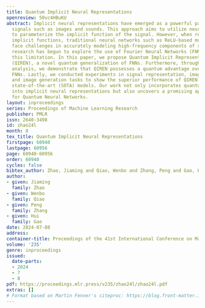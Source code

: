 ```yaml
---
title: Quantum Implicit Neural Representations
openreview: 50vc4HBuKU
abstract: Implicit neural representations have emerged as a powerful paradigm to represent
  signals such as images and sounds. This approach aims to utilize neural networks
  to parameterize the implicit function of the signal. However, when representing
  implicit functions, traditional neural networks such as ReLU-based multilayer perceptrons
  face challenges in accurately modeling high-frequency components of signals. Recent
  research has begun to explore the use of Fourier Neural Networks (FNNs) to overcome
  this limitation. In this paper, we propose Quantum Implicit Representation Network
  (QIREN), a novel quantum generalization of FNNs. Furthermore, through theoretical
  analysis, we demonstrate that QIREN possesses a quantum advantage over classical
  FNNs. Lastly, we conducted experiments in signal representation, image superresolution,
  and image generation tasks to show the superior performance of QIREN compared to
  state-of-the-art (SOTA) models. Our work not only incorporates quantum advantages
  into implicit neural representations but also uncovers a promising application direction
  for Quantum Neural Networks.
layout: inproceedings
series: Proceedings of Machine Learning Research
publisher: PMLR
issn: 2640-3498
id: zhao24l
month: 0
tex_title: Quantum Implicit Neural Representations
firstpage: 60940
lastpage: 60956
page: 60940-60956
order: 60940
cycles: false
bibtex_author: Zhao, Jiaming and Qiao, Wenbo and Zhang, Peng and Gao, Hui
author:
- given: Jiaming
  family: Zhao
- given: Wenbo
  family: Qiao
- given: Peng
  family: Zhang
- given: Hui
  family: Gao
date: 2024-07-08
address:
container-title: Proceedings of the 41st International Conference on Machine Learning
volume: '235'
genre: inproceedings
issued:
  date-parts:
  - 2024
  - 7
  - 8
pdf: https://proceedings.mlr.press/v235/zhao24l/zhao24l.pdf
extras: []
# Format based on Martin Fenner's citeproc: https://blog.front-matter.io/posts/citeproc-yaml-for-bibliographies/
---
```

